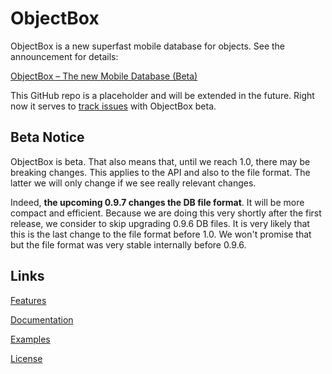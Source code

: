 # ObjectBox
ObjectBox is a new superfast mobile database for objects. See the announcement for details:

[ObjectBox – The new Mobile Database (Beta)](http://greenrobot.org/announcement/introducing-objectbox-beta/)

This GitHub repo is a placeholder and will be extended in the future. Right now it serves to [track issues](https://github.com/greenrobot/ObjectBox/issues) with ObjectBox beta.

Beta Notice
-----------
ObjectBox is beta. That also means that, until we reach 1.0, there may be breaking changes. This applies to the API and also to the file format. The latter we will only change if we see really relevant changes.

Indeed, __the upcoming 0.9.7 changes the DB file format__. It will be more compact and efficient. Because we are doing this very shortly after the first release, we consider to skip upgrading 0.9.6 DB files. It is very likely that this is the last change to the file format before 1.0. We won't promise that but the file format was very stable internally before 0.9.6.

Links
-----
[Features](http://greenrobot.org/objectbox/features/)

[Documentation](http://greenrobot.org/objectbox/documentation/)

[Examples](https://github.com/greenrobot/ObjectBoxExamples)

[License](http://greenrobot.org/objectbox/license/)
